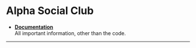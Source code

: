 # Alpha Social Club

<!--
* <a href="http://www.alphasocial.club" target="_blank">www.alphasocial.club</a> (blog only, for now). Login: `admin / Alpha.Omega`
-->

* [**Documentation**](Documentation)  
All important information, other than the code.<br>
<hr>


